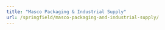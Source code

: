 ```yaml
---
title: "Masco Packaging & Industrial Supply"
url: /springfield/masco-packaging-and-industrial-supply/
---
```

